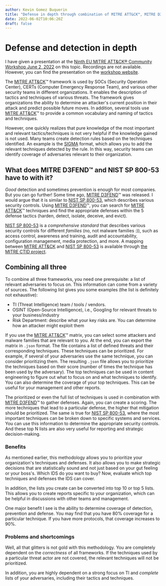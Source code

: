 ```yaml
---
author: Kevin Gomez Buquerin
title: "Defense in depth through combination of MITRE ATT&CK™, MITRE D3FEND™, and NIST SP 800-53"
date: 2022-06-02T10:06:20Z
draft: false
---
```


# Defense and detection in depth

I have given a presentation at the [Ninth EU MITRE ATT&CK® Community Workshop June 2, 2022](https://www.attack-community.org/event/) on this topic. Recordings are not available. However, you can find the presentation on the [workshop website](https://www.attack-community.org/event/).

The [MITRE ATT&CK](https://attack.mitre.org)™ framework is used by SOCs (Security Operation Center), CERTs (Computer Emergency Response Team), and various other security teams in different organizations. It enables the description of tactics and techniques of various threats. The framework gives organizations the ability to determine an attacker's current position in their attack and predict possible future moves. In addition, several tools use [MITRE ATT&CK](https://attack.mitre.org/)™ to provide a common vocabulary and naming of tactics and techniques.

However, one quickly realizes that pure knowledge of the most important and relevant tactics/techniques is not very helpful if the knowledge gained is not used. Many teams create detection rules based on the techniques identified. An example is the [SIGMA](https://github.com/SigmaHQ/sigma) format, which allows you to add the relevant techniques detected by the rule. In this way, security teams can identify coverage of adversaries relevant to their organization.

## What does MITRE D3FEND™ and NIST SP 800-53 have to with it?

*Good* detection and sometimes prevention is enough for most companies. But you can go further! Some time ago, [MITRE D3FEND](https://d3fend.mitre.org)™ was released. I would argue that it is similar to [NIST SP 800-53](https://csrc.nist.gov/publications/detail/sp/800-53/rev-5/final), which describes various security controls. Using [MITRE D3FEND](https://d3fend.mitre.org/)™, you can search for [MITRE ATT&CK](https://attack.mitre.org)™ techniques and find the appropriate defenses within the 5 defense tactics (harden, detect, isolate, deceive, and evict).

[NIST SP 800-53](https://csrc.nist.gov/publications/detail/sp/800-53/rev-5/final) is a *comprehensive standard* that describes various security controls for different *families* (no, not malware families :)), such as access control, awareness and training, audit and accountability, configuration management, media protection, and more. A mapping between [MITRE ATT&CK](https://attack.mitre.org) and [NIST SP 800-53](https://csrc.nist.gov/publications/detail/sp/800-53/rev-5/final) is available through [the MITRE CTID project](https://ctid.mitre-engenuity.org/our-work/nist-800-53-control-mappings/).

## Combining all three

To combine all three frameworks, you need one prerequisite: a list of relevant adversaries to focus on. This information can come from a variety of sources. The following list gives you some examples (the list is definitely not exhaustive):

- TI (Threat Intelligence) team / tools / vendors.
- OSINT (Open-Source Intelligence), i.e., Googling for relevant threats to your business/industry
- Risk Department: describe what your key risks are. You can determine how an attacker might exploit them

If you use the [MITRE ATT&CK](https://attack.mitre.org)™ matrix, you can select some attackers and malware families that are relevant to you. At the end, you can export the matrix in `.json` format. The file contains a list of defined threats and their corresponding techniques. These techniques can be prioritized. For example, if several of your adversaries use the same technique, you can consider prioritizing them. The resulting `.json` file allows you to prioritize the techniques based on their score (number of times the technique has been used by the adversary). The top techniques can be used in content engineering to figure out what to focus on and what techniques to identify. You can also determine the coverage of your top techniques. This can be useful for your management and other reports.

The prioritized or even the full list of techniques is used in combination with [MITRE D3FEND](https://d3fend.mitre.org)™ to gather defenses. Again, you can create a scoring. The more techniques that lead to a particular defense, the higher that mitigation should be prioritized. The same is true for [NIST SP 800-53](https://csrc.nist.gov/publications/detail/sp/800-53/rev-5/final), where the most important techniques can be broken down to specific systems and services. You can use this information to determine the appropriate security controls. And these top N lists are also very useful for reporting and strategic decision-making. 

### Benefits 

As mentioned earlier, this methodology allows you to prioritize your organization's techniques and defenses. It also allows you to make strategic decisions that are statistically sound and not just based on your gut feeling or your boss's. Which IDS do you want to buy? Now, evaluate which top techniques and defenses the IDS can cover.

In addition, the lists you create can be converted into top 10 or top 5 lists. This allows you to create reports specific to your organization, which can be helpful in discussions with other teams and management.

One major benefit I see is the ability to determine coverage of detection, prevention and defense. You may find that you have 80% coverage for a particular technique. If you have more protocols, that coverage increases to 90%.

### Problems and shortcomings

Well, all that glitters is not gold with this methodology. You are completely dependent on the *correctness* of all frameworks. If the techniques used by a particular threat actor are not covered, the relevant techniques will not be prioritized.

In addition, you are highly dependent on a strong focus on TI and *complete* lists of your adversaries, including their tactics and techniques.
